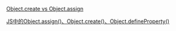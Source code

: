 [Object.create vs Object.assign](https://www.imooc.com/article/17591)

[JS中的Object.assign()、Object.create()、Object.defineProperty()](https://blog.csdn.net/DeepLies/article/details/52915143)